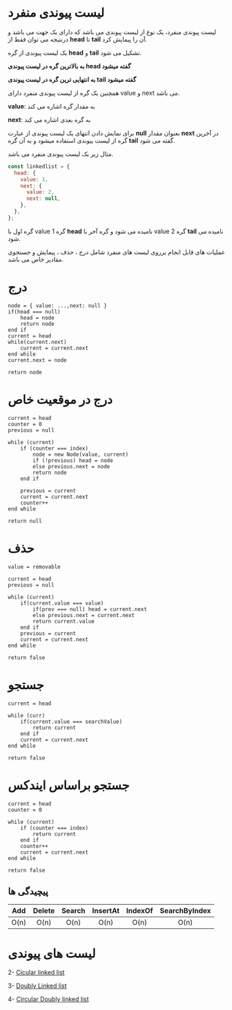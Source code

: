 # لیست پیوندی منفرد

لیست پیوندی منفرد، یک نوع از لیست پیوندی می باشد که دارای یک جهت می باشد و درنتیجه می توان فقط از **head** تا **tail** آن را پیمایش کرد.

یک لیست پیوندی از گره **head** و **tail** تشکیل می شود.

**به بالاترین گره در لیست پیوندی head گفته میشود**

**به انتهایی ترین گره در لیست پیوندی tail گفته میشود**

همچنین یک گره از لیست پیوندی منفرد دارای value و next می باشد.

**value**: به مقدار گره اشاره می کند

**next**: به گره بعدی اشاره می کند

برای نمایش دادن انتهای یک لیست پیوندی از عبارت **null** بعنوان مقدار **next** در آخرین گره از لیست پیوندی استفاده میشود و به آن گره **tail** گفته می شود.

مثال زیر یک لیست پیوندی منفرد می باشد.

```javascript
const linkedlist = {
  head: {
    value: 1,
    next: {
      value: 2,
      next: null,
    },
  },
};
```

گره اول با value 1 گره **head** نامیده می شود و گره آخر با value 2 گره **tail** نامیده می شود.

عملیات های قابل انجام برروی لیست های منفرد شامل درج ، حذف ، پیمایش و جستجوی مقادیر خاص می باشد.

# درج

```
node = { value: ...,next: null }
if(head === null)
    head = node
    return node
end if
current = head
while(current.next)
    current = current.next
end while
current.next = node

return node
```

# درج در موقعیت خاص

```
current = head
counter = 0
previous = null

while (current)
    if (counter === index)
        node = new Node(value, current)
        if (!previous) head = node
        else previous.next = node
        return node
    end if

    previous = current
    current = current.next
    counter++
end while

return null
```

# حذف

```
value = removable

current = head
previous = null

while (current)
    if(current.value === value)
        if(prev === null) head = current.next
        else previous.next = current.next
        return current.value
    end if
    previous = current
    current = current.next
end while

return false
```

# جستجو

```
current = head

while (curr)
    if(current.value === searchValue)
        return current
    end if
    current = current.next
end while

return false
```

# جستجو براساس ایندکس

```
current = head
counter = 0

while (current)
    if (counter === index)
        return current
    end if
    counter++
    current = current.next
end while

return false

```

## پیچیدگی ها


|  Add           |  Delete        |  Search        |  InsertAt      |  IndexOf       | SearchByIndex  |
| :------------: | :------------: | :------------: | :------------: | :------------: | :------------: |
| O(n)           | O(n)           |  O(n)          |  O(n)          |  O(n)          |  O(n)          |



# لیست های پیوندی

2- [Cicular linked list](https://github.com/mmdzov/data-structure/blob/main/src/2.Linked-List/2_2.Circular-Linked-List/FA-README.md)

3- [Doubly Linked list](https://github.com/mmdzov/data-structure/blob/main/src/2.Linked-List/2_3.Doubly-Linked-List/FA-README.md)

4- [Circular Doubly linked list](https://github.com/mmdzov/data-structure/blob/main/src/2.Linked-List/2_4.Circular-Doubly-Linked-List/FA-README.md)

